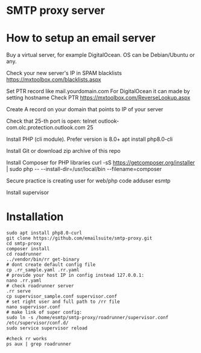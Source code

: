 # SMTP proxy server

# How to setup an email server
Buy a virtual server, for example DigitalOcean. OS can be Debian/Ubuntu or any.

Check your new server's IP in SPAM blacklists https://mxtoolbox.com/blacklists.aspx

Set PTR record like mail.yourdomain.com 
For DigitalOcean it can made by setting hostname
Check PTR https://mxtoolbox.com/ReverseLookup.aspx 

Create A record on your domain that points to IP of your server

Check that 25-th port is open:
telnet outlook-com.olc.protection.outlook.com 25

Install PHP (cli module). Prefer version is 8.0+
apt install php8.0-cli

Install Git or download zip archive of this repo

Install Composer for PHP libraries
curl -sS https://getcomposer.org/installer | sudo php -- --install-dir=/usr/local/bin --filename=composer

Secure practice is creating user for web/php code
adduser esmtp

Install supervisor

# Installation
```shell
sudo apt install php8.0-curl
git clone https://github.com/emailsuite/smtp-proxy.git
cd smtp-proxy
composer install
cd roadrunner
../vendor/bin/rr get-binary
# dont create default config file
cp .rr_sample.yaml .rr.yaml
# provide your host IP in config instead 127.0.0.1:
nano .rr.yaml 
# check roadrunner server
.rr serve
cp supervisor_sample.conf supervisor.conf 
# set right user and full path to /rr file
nano supervisor.conf
# make link of super config:
sudo ln -s /home/esmtp/smtp-proxy/roadrunner/supervisor.conf /etc/supervisor/conf.d/
sudo service supervisor reload

#check rr works
ps aux | grep roadrunner
```
